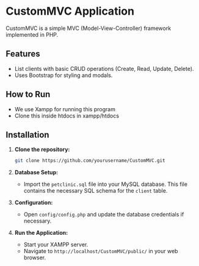 # CustomMVC Application

CustomMVC is a simple MVC (Model-View-Controller) framework implemented in PHP.

## Features

- List clients with basic CRUD operations (Create, Read, Update, Delete).
- Uses Bootstrap for styling and modals.

## How to Run
- We use Xampp for running this program
- Clone this inside htdocs in xampp/htdocs

## Installation

1. **Clone the repository:**

   ```bash
   git clone https://github.com/yourusername/CustomMVC.git
   ```

2. **Database Setup:**

   - Import the `petclinic.sql` file into your MySQL database. This file contains the necessary SQL schema for the `client` table.

3. **Configuration:**

   - Open `config/config.php` and update the database credentials if necessary.

4. **Run the Application:**

   - Start your XAMPP server.
   - Navigate to `http://localhost/CustomMVC/public/` in your web browser.
